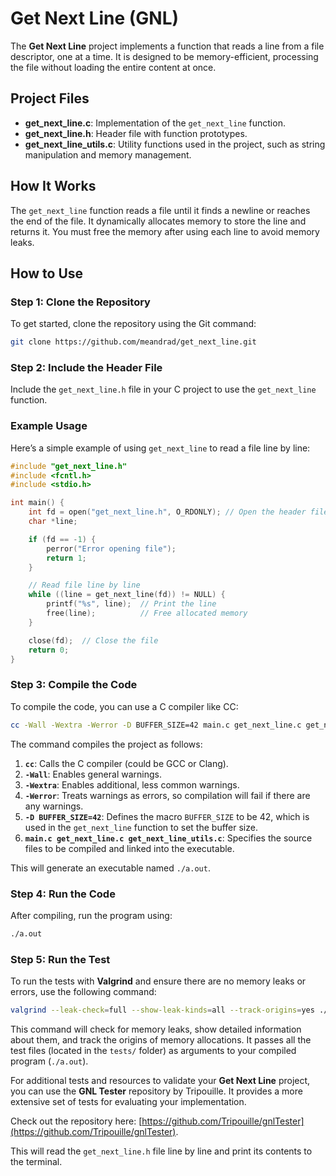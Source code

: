 # Get Next Line (GNL)

The **Get Next Line** project implements a function that reads a line from a file descriptor, one at a time. It is designed to be memory-efficient, processing the file without loading the entire content at once.

## Project Files

- **get_next_line.c**: Implementation of the `get_next_line` function.
- **get_next_line.h**: Header file with function prototypes.
- **get_next_line_utils.c**: Utility functions used in the project, such as string manipulation and memory management.

## How It Works

The `get_next_line` function reads a file until it finds a newline or reaches the end of the file. It dynamically allocates memory to store the line and returns it. You must free the memory after using each line to avoid memory leaks.

## How to Use

### Step 1: Clone the Repository

To get started, clone the repository using the Git command:

```bash
git clone https://github.com/meandrad/get_next_line.git
```

### Step 2: Include the Header File

Include the `get_next_line.h` file in your C project to use the `get_next_line` function.

### Example Usage

Here’s a simple example of using `get_next_line` to read a file line by line:

```c
#include "get_next_line.h"
#include <fcntl.h>
#include <stdio.h>

int main() {
    int fd = open("get_next_line.h", O_RDONLY); // Open the header file
    char *line;

    if (fd == -1) {
        perror("Error opening file");
        return 1;
    }

    // Read file line by line
    while ((line = get_next_line(fd)) != NULL) {
        printf("%s", line);  // Print the line
        free(line);          // Free allocated memory
    }

    close(fd);  // Close the file
    return 0;
}
```
### Step 3: Compile the Code

To compile the code, you can use a C compiler like CC:

```bash
cc -Wall -Wextra -Werror -D BUFFER_SIZE=42 main.c get_next_line.c get_next_line_utils.c
```
The command compiles the project as follows:

1. **`cc`**: Calls the C compiler (could be GCC or Clang).
2. **`-Wall`**: Enables general warnings.
3. **`-Wextra`**: Enables additional, less common warnings.
4. **`-Werror`**: Treats warnings as errors, so compilation will fail if there are any warnings.
5. **`-D BUFFER_SIZE=42`**: Defines the macro `BUFFER_SIZE` to be 42, which is used in the `get_next_line` function to set the buffer size.
6. **`main.c get_next_line.c get_next_line_utils.c`**: Specifies the source files to be compiled and linked into the executable.

This will generate an executable named `./a.out`.

### Step 4: Run the Code

After compiling, run the program using:

```bash
./a.out
```

### Step 5: Run the Test

To run the tests with **Valgrind** and ensure there are no memory leaks or errors, use the following command:

```bash
valgrind --leak-check=full --show-leak-kinds=all --track-origins=yes ./a.out tests/*
```

This command will check for memory leaks, show detailed information about them, and track the origins of memory allocations. It passes all the test files (located in the `tests/` folder) as arguments to your compiled program (`./a.out`).

For additional tests and resources to validate your **Get Next Line** project, you can use the **GNL Tester** repository by Tripouille. It provides a more extensive set of tests for evaluating your implementation.

Check out the repository here: [https://github.com/Tripouille/gnlTester](https://github.com/Tripouille/gnlTester).

This will read the `get_next_line.h` file line by line and print its contents to the terminal.
